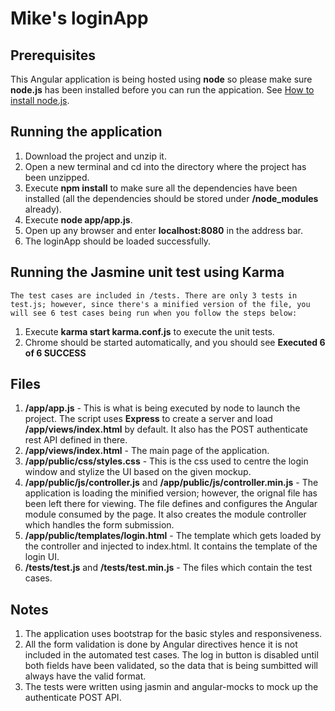 # Mike's loginApp

## Prerequisites
This Angular application is being hosted using **node** so please make sure **node.js** has been installed before you can run the appication. See [How to install node.js](https://nodejs.org/en/download/package-manager/).

## Running the application
1. Download the project and unzip it.
2. Open a new terminal and cd into the directory where the project has been unzipped.
3. Execute **npm install** to make sure all the dependencies have been installed (all the dependencies should be stored under **/node_modules** already).
4. Execute **node app/app.js**.
5. Open up any browser and enter **localhost:8080** in the address bar.
6. The loginApp should be loaded successfully.

## Running the Jasmine unit test using Karma
`The test cases are included in /tests. There are only 3 tests in test.js; however, since there's a minified version of the file, you will see 6 test cases being run when you follow the steps below:`

1. Execute **karma start karma.conf.js** to execute the unit tests.
2. Chrome should be started automatically, and you should see **Executed 6 of 6 SUCCESS**

## Files
1. **/app/app.js** - This is what is being executed by node to launch the project. The script uses **Express** to create a server and load **/app/views/index.html** by default. It also has the POST authenticate rest API defined in there.
2. **/app/views/index.html** - The main page of the application.
3. **/app/public/css/styles.css** - This is the css used to centre the login window and stylize the UI based on the given mockup.
4. **/app/public/js/controller.js** and **/app/public/js/controller.min.js** - The application is loading the minified version; however, the orignal file has been left there for viewing. The file defines and configures the Angular module consumed by the page. It also creates the module controller which handles the form submission.
5. **/app/public/templates/login.html** - The template which gets loaded by the controller and injected to index.html. It contains the template of the login UI. 
6. **/tests/test.js** and **/tests/test.min.js** - The files which contain the test cases.

## Notes
1. The application uses bootstrap for the basic styles and responsiveness.
2. All the form validation is done by Angular directives hence it is not included in the automated test cases. The log in button is disabled until both fields have been validated, so the data that is being sumbitted will always have the valid format.
3. The tests were written using jasmin and angular-mocks to mock up the authenticate POST API.
